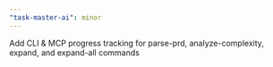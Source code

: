 ```yaml
---
"task-master-ai": minor
---
```


Add CLI & MCP progress tracking for parse-prd, analyze-complexity, expand, and expand-all commands
